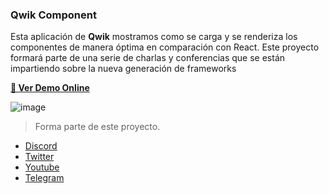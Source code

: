 ### Qwik Component

Esta aplicación de **Qwik** mostramos como se carga y se renderiza los componentes de manera óptima en comparación con React.
Este proyecto formará parte de una serie de charlas y conferencias que se están impartiendo sobre la nueva generación de frameworks

**[🦊 Ver Demo Online](https://stackblitz.com/github/leifermendez/qwik-example-01)**

![image](https://i.imgur.com/gyRC9sy.png)

> Forma parte de este proyecto.

- [Discord](https://link.codigoencasa.com/DISCORD)
- [Twitter](https://twitter.com/leifermendez)
- [Youtube](https://youtube.com/leifermendez)
- [Telegram](https://t.me/leifermendez)
